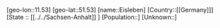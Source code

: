 ﻿---
location: [51.53,11.53]
mapzoom: [7,12] 
mapmarker: city 
type: City
tags:
- geo/City


SpocWebEntityId: 30010
isDeleted: false
confidential: public

---
[geo-lon::11.53]
[geo-lat::51.53]
[name::Eisleben]
[Country::[[Germany]]]
[State :: [[../../Sachsen-Anhalt]] ]
[Population::]
[Unknown::]

